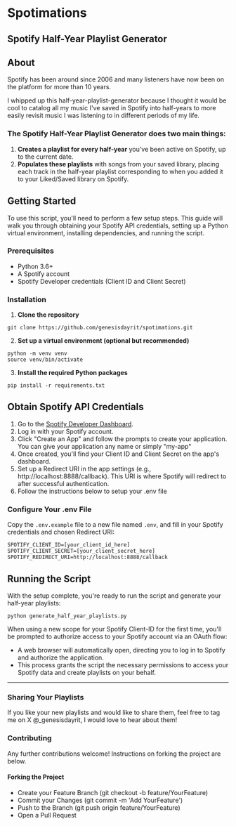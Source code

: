# Spotimations

## Spotify Half-Year Playlist Generator 

## About

Spotify has been around since 2006 and many listeners have now been on the platform for more than 10 years.

I whipped up this half-year-playlist-generator because I thought it would be cool to catalog all my music I've saved in Spotify into half-years to more easily revisit music I was listening to in different periods of my life.

###  The Spotify Half-Year Playlist Generator does two main things:
1. **Creates a playlist for every half-year** you've been active on Spotify, up to the current date.
2. **Populates these playlists** with songs from your saved library, placing each track in the half-year playlist corresponding to when you added it to your Liked/Saved library on Spotify.

## Getting Started

To use this script, you'll need to perform a few setup steps. This guide will walk you through obtaining your Spotify API credentials, setting up a Python virtual environment, installing dependencies, and running the script.

### Prerequisites
- Python 3.6+
- A Spotify account
- Spotify Developer credentials (Client ID and Client Secret)

### Installation
1. **Clone the repository**

```
git clone https://github.com/genesisdayrit/spotimations.git
```

2. **Set up a virtual environment (optional but recommended)**

```
python -m venv venv
source venv/bin/activate
```

3. **Install the required Python packages**

```
pip install -r requirements.txt
```

## **Obtain Spotify API Credentials**
1. Go to the [Spotify Developer Dashboard](https://developer.spotify.com/dashboard/applications).
2. Log in with your Spotify account.
3. Click "Create an App" and follow the prompts to create your application. You can give your application any name or simply "my-app"
4. Once created, you'll find your Client ID and Client Secret on the app's dashboard.
5. Set up a Redirect URI in the app settings (e.g., http://localhost:8888/callback). This URI is where Spotify will redirect to after successful authentication.
6. Follow the instructions below to setup your .env file

### **Configure Your .env File**

Copy the `.env.example` file to a new file named `.env`, and fill in your Spotify credentials and chosen Redirect URI:
```
SPOTIFY_CLIENT_ID=[your_client_id_here]
SPOTIFY_CLIENT_SECRET=[your_client_secret_here]
SPOTIFY_REDIRECT_URI=http://localhost:8888/callback
```

## **Running the Script** 
With the setup complete, you're ready to run the script and generate your half-year playlists:

```
python generate_half_year_playlists.py
```

When using a new scope for your Spotify Client-ID for the first time, you'll be prompted to authorize access to your Spotify account via an OAuth flow:
- A web browser will automatically open, directing you to log in to Spotify and authorize the application.
- This process grants the script the necessary permissions to access your Spotify data and create playlists on your behalf.

---
### Sharing Your Playlists
If you like your new playlists and would like to share them, feel free to tag me on X @_genesisdayrit, I would love to hear about them!

### Contributing
Any further contributions welcome! Instructions on forking the project are below.

#### Forking the Project
- Create your Feature Branch (git checkout -b feature/YourFeature)
- Commit your Changes (git commit -m 'Add YourFeature')
- Push to the Branch (git push origin feature/YourFeature)
- Open a Pull Request
